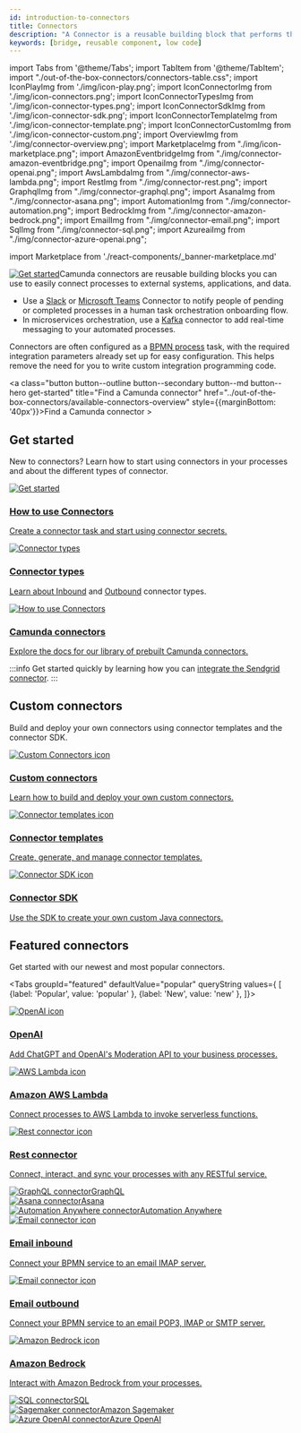 ```yaml
---
id: introduction-to-connectors
title: Connectors
description: "A Connector is a reusable building block that performs the integration with an external system and works out of the box."
keywords: [bridge, reusable component, low code]
---
```


import Tabs from '@theme/Tabs';
import TabItem from '@theme/TabItem';
import "./out-of-the-box-connectors/connectors-table.css";
import IconPlayImg from './img/icon-play.png';
import IconConnectorImg from './img/icon-connectors.png';
import IconConnectorTypesImg from './img/icon-connector-types.png';
import IconConnectorSdkImg from './img/icon-connector-sdk.png';
import IconConnectorTemplateImg from './img/icon-connector-template.png';
import IconConnectorCustomImg from './img/icon-connector-custom.png';
import OverviewImg from './img/connector-overview.png';
import MarketplaceImg from "./img/icon-marketplace.png";
import AmazonEventbridgeImg from "./img/connector-amazon-eventbridge.png";
import OpenaiImg from "./img/connector-openai.png";
import AwsLambdaImg from "./img/connector-aws-lambda.png";
import RestImg from "./img/connector-rest.png";
import GraphqlImg from "./img/connector-graphql.png";
import AsanaImg from "./img/connector-asana.png";
import AutomationImg from "./img/connector-automation.png";
import BedrockImg from "./img/connector-amazon-bedrock.png";
import EmailImg from "./img/connector-email.png";
import SqlImg from "./img/connector-sql.png";
import AzureaiImg from "./img/connector-azure-openai.png";

import Marketplace from './react-components/\_banner-marketplace.md'

<p><a title="Find a Camunda connector" href="../out-of-the-box-connectors/available-connectors-overview"><img src={OverviewImg} alt="Get started" style={{border:0,padding:0,paddingLeft:20,margin:0,float: 'right', width: '40%'}} className="fade-in-top-image"/></a>Camunda connectors are reusable building blocks you can use to easily connect processes to external systems, applications, and data.</p>

- Use a [Slack](/components/connectors/out-of-the-box-connectors/slack.md) or [Microsoft Teams](/components/connectors/out-of-the-box-connectors/microsoft-teams.md) Connector to notify people of pending or completed processes in a human task orchestration onboarding flow.
- In microservices orchestration, use a [Kafka](/components/connectors/out-of-the-box-connectors/kafka.md) connector to add real-time messaging to your automated processes.

Connectors are often configured as a [BPMN process](/components/concepts/processes.md) task, with the required integration parameters already set up for easy configuration. This helps remove the need for you to write custom integration programming code.

<a class="button button--outline button--secondary button--md button--hero get-started" title="Find a Camunda connector" href="../out-of-the-box-connectors/available-connectors-overview" style={{marginBottom: '40px'}}>Find a Camunda connector ></a>

## Get started

New to connectors? Learn how to start using connectors in your processes and about the different types of connector.

<div class="connector-grid">
  <a href="../use-connectors" class="connector-card" title="How to use Connectors">
      <img src={IconPlayImg} alt="Get started"/>
    <h3>How to use Connectors</h3>
    <p>Create a connector task and start using connector secrets.</p>
  </a>
    <a href="../connector-types" class="connector-card" title="Connector types">
    <img src={IconConnectorTypesImg} alt="Connector types"/>
    <h3>Connector types</h3>
    <p>Learn about <a href="../use-connectors/inbound" title="Inbound Connectors">Inbound</a> and <a href="../use-connectors/outbound" title="Outbound Connectors">Outbound</a> connector types.</p>
  </a>
    <a href="../out-of-the-box-connectors/available-connectors-overview" class="connector-card" title="Get started with Connectors">
    <img src={IconConnectorImg} alt="How to use Connectors"/>
    <h3>Camunda connectors</h3>
    <p>Explore the docs for our library of prebuilt Camunda connectors.</p>
  </a>
</div>

:::info
Get started quickly by learning how you can [integrate the Sendgrid connector](/guides/configuring-out-of-the-box-connector.md).
:::

## Custom connectors

Build and deploy your own connectors using connector templates and the connector SDK.

<div class="connector-grid">
  <a href="../custom-built-connectors/build-connector" class="connector-card" title="Custom Connectors">
    <img src={IconConnectorCustomImg} alt="Custom Connectors icon" class="connector-card-image"/>
    <h3>Custom connectors</h3>
    <p>Learn how to build and deploy your own custom connectors.</p>
  </a>
  <a href="../custom-built-connectors/connector-templates" class="connector-card" title="Connector templates">
    <img src={IconConnectorTemplateImg} alt="Connector templates icon" class="connector-card-image"/>
    <h3>Connector templates</h3>
    <p>Create, generate, and manage connector templates.</p>
  </a>
    <a href="../custom-built-connectors/connector-sdk" class="connector-card" title="Connector SDK">
    <img src={IconConnectorSdkImg} alt="Connector SDK icon" class="connector-card-image"/>
    <h3>Connector SDK</h3>
    <p>Use the SDK to create your own custom Java connectors.</p>
  </a>
</div>

## Featured connectors

Get started with our newest and most popular connectors.

<Tabs groupId="featured" defaultValue="popular" queryString values={
[
{label: 'Popular', value: 'popular' },
{label: 'New', value: 'new' },
]}>
<TabItem value="popular">

<div class="connector-grid">
  <a href="../out-of-the-box-connectors/openai" class="connector-card" title="OpenAI">
    <img src={OpenaiImg} alt="OpenAI icon" class="connector-card-image"/>
    <h3>OpenAI</h3>
    <p>Add ChatGPT and OpenAI's Moderation API to your business processes.</p>
  </a>
  <a href="../out-of-the-box-connectors/aws-lambda" class="connector-card" title="AWS Lambda">
    <img src={AwsLambdaImg} alt="AWS Lambda icon" class="connector-card-image"/>
    <h3>Amazon AWS Lambda</h3>
    <p>Connect processes to AWS Lambda to invoke serverless functions.</p>
  </a>
    <a href="../protocol/rest" class="connector-card" title="Connector SDK">
    <img src={RestImg} alt="Rest connector icon" class="connector-card-image"/>
    <h3>Rest connector</h3>
    <p>Connect, interact, and sync your processes with any RESTful service.</p>
  </a>
</div>

<div class="connector-small-grid">
  <a href="../protocol/graphql" class="connector-small-link">
    <div class="connector-small">
      <img src={GraphqlImg} alt="GraphQL connector"/>GraphQL
    </div>
  </a>
  <a href="../out-of-the-box-connectors/asana" class="connector-small-link">
    <div class="connector-small">
      <img src={AsanaImg} alt="Asana connector"/>Asana
    </div>
  </a>
  <a href="../out-of-the-box-connectors/automation-anywhere" class="connector-small-link">
    <div class="connector-small">
      <img src={AutomationImg} alt="Automation Anywhere connector"/>Automation Anywhere
    </div>
  </a>
</div>

</TabItem>
<TabItem value="new">

<div class="connector-grid">
  <a href="../out-of-the-box-connectors/email/?email=inbound" class="connector-card" title="Email connector">
    <img src={EmailImg} alt="Email connector icon" class="connector-card-image"/>
    <h3>Email inbound</h3>
    <p>Connect your BPMN service to an email IMAP server.</p>
  </a>
  <a href="../out-of-the-box-connectors/email/?email=outbound" class="connector-card" title="Email connector">
    <img src={EmailImg} alt="Email connector icon" class="connector-card-image"/>
    <h3>Email outbound</h3>
    <p>Connect your BPMN service to an email POP3, IMAP or SMTP server.</p>
  </a>
  <a href="../out-of-the-box-connectors/amazon-bedrock" class="connector-card" title="Amazon Bedrock">
    <img src={BedrockImg} alt="Amazon Bedrock icon" class="connector-card-image"/>
    <h3>Amazon Bedrock</h3>
    <p>Interact with Amazon Bedrock from your processes.</p>
  </a>
</div>

<div class="connector-small-grid">
  <a href="../out-of-the-box-connectors/sql" class="connector-small-link">
    <div class="connector-small">
      <img src={SqlImg} alt="SQL connector"/>SQL
    </div>
  </a>
  <a href="../out-of-the-box-connectors/amazon-sagemaker" class="connector-small-link">
    <div class="connector-small">
      <img src={BedrockImg} alt="Sagemaker connector"/>Amazon Sagemaker
    </div>
  </a>
  <a href="../out-of-the-box-connectors/azure-open-ai" class="connector-small-link">
    <div class="connector-small">
      <img src={AzureaiImg} alt="Azure OpenAI connector"/>Azure OpenAI
    </div>
  </a>
</div>

</TabItem>
</Tabs>

<Marketplace/>

